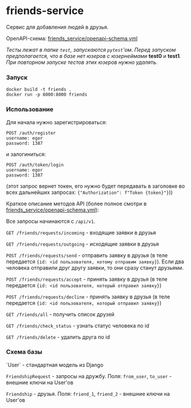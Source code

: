 <h1>friends-service</h1>
Сервис для добавления людей в друзья.

OpenAPI-схема: [friends_service/openapi-schema.yml](friends_service/openapi-schema.yml)

_Тесты лежат в папке `test`, запускаются `pytest`'ом. Перед запуском предполагается, что в базе нет юзеров с юзернеймами_ **test0** и **test1**_. При повторном запуске тестов этих юзеров нужно удалять._
<h3>Запуск</h3>

```
docker build -t friends .
docker run -p 8000:8000 friends
```

<h3>Использование</h3>

Для начала нужно зарегистрироваться:

```
POST /auth/register
username: egor
password: 1387
```

и залогиниться:

```
POST /auth/token/login
username: egor
password: 1387
```
(этот запрос вернет токен, его нужно будет передавать в заголовке во всех дальнейших запросах: `{"Authorization": f"Token {token}"}`))

Краткое описание методов API (более полное смотри в [friends_service/openapi-schema.yml](friends_service/openapi-schema.yml)):

Все запросы начинаются с ```/api/v1```.

`GET /friends/requests/incoming` - входящие заявки в друзья

`GET /friends/requests/outgoing` - исходящие заявки в друзья

`POST /friends/requests/send` - отправить заявку в друзья (в теле передается `{id: <id пользователя, котому отправим заявку}`). Если два человека отправили друг другу заявки, то они сразу станут друзьями.

`POST /friends/requests/accept` - принять заявку в друзья (в теле передается `{id: <id пользователя, который отправил заявку}`)

`POST /friends/requests/decline` - принять заявку в друзья (в теле передается `{id: <id пользователя, который отправил заявку}`)

`GET /friends/all` - получить список друзей

`GET /friends/check_status` - узнать статус человека по id

`GET /friends/delete` - удалить друга по id


<h3>Схема базы</h3>
`User` - стандартная модель из Django

`FriendshipRequest` - запросы на дружбу. Поля: `from_user`, `to_user` - внешние ключи на User'ов

`Friendship` - друзья. Поля: `friend_1`, `friend_2` - внешние ключи на User'ов


